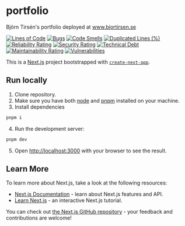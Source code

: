 # portfolio

Björn Tirsén's portfolio deployed at www.bjortirsen.se

[![Lines of Code](https://sonarcloud.io/api/project_badges/measure?project=bjorntirsen_portfolio&metric=ncloc)](https://sonarcloud.io/summary/new_code?id=bjorntirsen_portfolio)
[![Bugs](https://sonarcloud.io/api/project_badges/measure?project=bjorntirsen_portfolio&metric=bugs)](https://sonarcloud.io/summary/new_code?id=bjorntirsen_portfolio)
[![Code Smells](https://sonarcloud.io/api/project_badges/measure?project=bjorntirsen_portfolio&metric=code_smells)](https://sonarcloud.io/summary/new_code?id=bjorntirsen_portfolio)
[![Duplicated Lines (%)](https://sonarcloud.io/api/project_badges/measure?project=bjorntirsen_portfolio&metric=duplicated_lines_density)](https://sonarcloud.io/summary/new_code?id=bjorntirsen_portfolio)
[![Reliability Rating](https://sonarcloud.io/api/project_badges/measure?project=bjorntirsen_portfolio&metric=reliability_rating)](https://sonarcloud.io/summary/new_code?id=bjorntirsen_portfolio)
[![Security Rating](https://sonarcloud.io/api/project_badges/measure?project=bjorntirsen_portfolio&metric=security_rating)](https://sonarcloud.io/summary/new_code?id=bjorntirsen_portfolio)
[![Technical Debt](https://sonarcloud.io/api/project_badges/measure?project=bjorntirsen_portfolio&metric=sqale_index)](https://sonarcloud.io/summary/new_code?id=bjorntirsen_portfolio)
[![Maintainability Rating](https://sonarcloud.io/api/project_badges/measure?project=bjorntirsen_portfolio&metric=sqale_rating)](https://sonarcloud.io/summary/new_code?id=bjorntirsen_portfolio)
[![Vulnerabilities](https://sonarcloud.io/api/project_badges/measure?project=bjorntirsen_portfolio&metric=vulnerabilities)](https://sonarcloud.io/summary/new_code?id=bjorntirsen_portfolio)

This is a [Next.js](https://nextjs.org) project bootstrapped with [`create-next-app`](https://nextjs.org/docs/app/api-reference/cli/create-next-app).

## Run locally

1. Clone repository.
2. Make sure you have both [node](https://nodejs.org/en) and [pnpm](https://pnpm.io) installed on your machine.
3. Install dependencies

```bash
pnpm i
```

4. Run the development server:

```bash
pnpm dev
```

5. Open [http://localhost:3000](http://localhost:3000) with your browser to see the result.

## Learn More

To learn more about Next.js, take a look at the following resources:

- [Next.js Documentation](https://nextjs.org/docs) - learn about Next.js features and API.
- [Learn Next.js](https://nextjs.org/learn) - an interactive Next.js tutorial.

You can check out [the Next.js GitHub repository](https://github.com/vercel/next.js) - your feedback and contributions are welcome!
